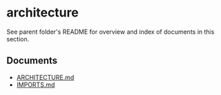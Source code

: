 # architecture

See parent folder's README for overview and index of documents in this section.

## Documents

- [ARCHITECTURE.md](./ARCHITECTURE.md)
- [IMPORTS.md](./IMPORTS.md)
